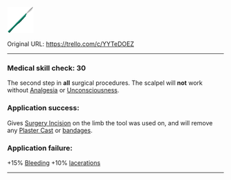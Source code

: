 ![scalpel.png\|200](./Scalpel%20-%20Attachments/6718845db30472d958dd7b75.png)

Original URL: https://trello.com/c/YYTeDOEZ

---

### Medical skill check: 30

The second step in **all** surgical procedures. The scalpel will **not** work without [Analgesia](../Torso/Analgesia.md) or [Unconsciousness](../Head_Brain/Unconsciousness.md).

### Application success:

Gives [Surgery Incision](../Surgery/Surgery%20Incision.md) on the limb the tool was used on, and will remove any [Plaster Cast](../Extremities/Plaster%20Cast.md) or [bandages]([Bandaged](../Any%20bodypart/Bandaged.md) "‌").

### Application failure:

\+15% [Bleeding](../Any%20bodypart/Bleeding.md)
\+10% [lacerations]([Wounds](../Any%20bodypart/archived/Wounds.md) "‌")

---

